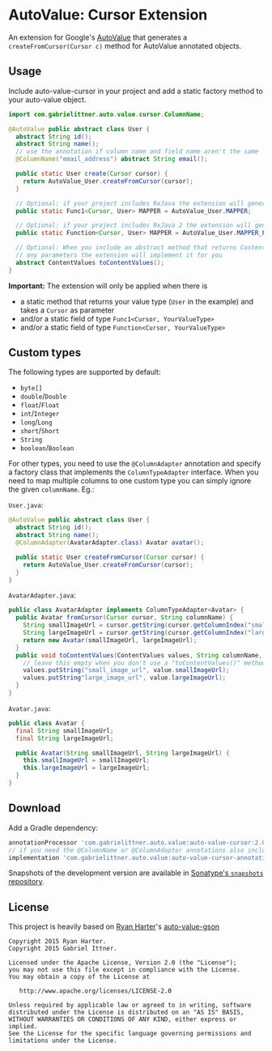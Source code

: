 # AutoValue: Cursor Extension

An extension for Google's [AutoValue][auto] that generates a `createFromCursor(Cursor c)` method for AutoValue annotated objects.


## Usage

Include auto-value-cursor in your project and add a static factory method to your auto-value object.

```java
import com.gabrielittner.auto.value.cursor.ColumnName;

@AutoValue public abstract class User {
  abstract String id();
  abstract String name();
  // use the annotation if column name and field name aren't the same
  @ColumnName("email_address") abstract String email();

  public static User create(Cursor cursor) {
    return AutoValue_User.createFromCursor(cursor);
  }

  // Optional: if your project includes RxJava the extension will generate a Func1<Cursor, User>
  public static Func1<Cursor, User> MAPPER = AutoValue_User.MAPPER;

  // Optional: if your project includes RxJava 2 the extension will generate a Function<Cursor, User>
  public static Function<Cursor, User> MAPPER = AutoValue_User.MAPPER_FUNCTION;

  // Optional: When you include an abstract method that returns ContentValues and doesn't have
  // any parameters the extension will implement it for you
  abstract ContentValues toContentValues();
}
```

**Important:** The extension will only be applied when there is
- a static method that returns your value type (`User` in the example) and takes a `Cursor` as parameter
- and/or a static field of type `Func1<Cursor, YourValueType>`
- and/or a static field of type `Function<Cursor, YourValueType>`

## Custom types

The following types are supported by default:

 * `byte[]`
 * `double`/`Double`
 * `float`/`Float`
 * `int`/`Integer`
 * `long`/`Long`
 * `short`/`Short`
 * `String`
 * `boolean`/`Boolean`

For other types, you need to use the `@ColumnAdapter` annotation and specify a factory
class that implements the `ColumnTypeAdapter` interface.
When you need to map multiple columns to one custom type you can simply ignore the given
`columnName`. Eg.:

`User.java`:

```java
@AutoValue public abstract class User {
  abstract String id();
  abstract String name();
  @ColumnAdapter(AvatarAdapter.class) Avatar avatar();

  public static User createFromCursor(Cursor cursor) {
    return AutoValue_User.createFromCursor(cursor);
  }
}
```

`AvatarAdapter.java`:

```java
public class AvatarAdapter implements ColumnTypeAdapter<Avatar> {
  public Avatar fromCursor(Cursor cursor, String columnName) {
    String smallImageUrl = cursor.getString(cursor.getColumnIndex("small_image_url");
    String largeImageUrl = cursor.getString(cursor.getColumnIndex("large_image_url");
    return new Avatar(smallImageUrl, largeImageUrl);
  }
  public void toContentValues(ContentValues values, String columnName, Avatar value) {
    // leave this empty when you don't use a "toContentValues()" method
    values.putString("small_image_url", value.smallImageUrl);
    values.putString"large_image_url", value.largeImageUrl);
  }
}
```

`Avatar.java`:

```java
public class Avatar {
  final String smallImageUrl;
  final String largeImageUrl;

  public Avatar(String smallImageUrl, String largeImageUrl) {
    this.smallImageUrl = smallImageUrl;
    this.largeImageUrl = largeImageUrl;
  }
}
```

## Download

Add a Gradle dependency:

```groovy
annotationProcessor 'com.gabrielittner.auto.value:auto-value-cursor:2.0.1'
// if you need the @ColumnName or @ColumnAdapter annotations also include this:
implementation 'com.gabrielittner.auto.value:auto-value-cursor-annotations:2.0.1'
```

Snapshots of the development version are available in [Sonatype's `snapshots` repository][snap].

## License

This project is heavily based on [Ryan Harter][ryan]'s [auto-value-gson][auto-gson]

```
Copyright 2015 Ryan Harter.
Copyright 2015 Gabriel Ittner.

Licensed under the Apache License, Version 2.0 (the "License");
you may not use this file except in compliance with the License.
You may obtain a copy of the License at

   http://www.apache.org/licenses/LICENSE-2.0

Unless required by applicable law or agreed to in writing, software
distributed under the License is distributed on an "AS IS" BASIS,
WITHOUT WARRANTIES OR CONDITIONS OF ANY KIND, either express or implied.
See the License for the specific language governing permissions and
limitations under the License.
```



 [auto]: https://github.com/google/auto
 [snap]: https://oss.sonatype.org/content/repositories/snapshots/
 [ryan]: https://github.com/rharter/
 [auto-gson]: https://github.com/rharter/auto-value-gson
